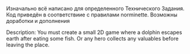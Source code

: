Изначально всё написано для определенного Технического Задания. Код приведён в соответствиие с правилами norminette. Возможны доработки и дополнения

Description: You must create a small 2D game where a dolphin escapes earth after eating some fish. Or any hero collects any valuables before leaving the place.
